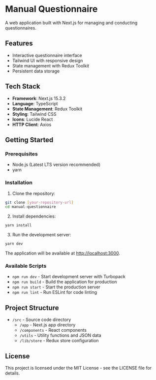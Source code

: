 # Manual Questionnaire

A web application built with Next.js for managing and conducting questionnaires.

## Features

- Interactive questionnaire interface
- Tailwind UI with responsive design
- State management with Redux Toolkit
- Persistent data storage

## Tech Stack

- **Framework**: Next.js 15.3.2
- **Language**: TypeScript
- **State Management**: Redux Toolkit
- **Styling**: Tailwind CSS
- **Icons**: Lucide React
- **HTTP Client**: Axios

## Getting Started

### Prerequisites

- Node.js (Latest LTS version recommended)
- yarn

### Installation

1. Clone the repository:

```bash
git clone [your-repository-url]
cd manual-questionnaire
```

2. Install dependencies:

```bash
yarn install
```

3. Run the development server:

```bash
yarn dev
```

The application will be available at [http://localhost:3000](http://localhost:3000).

### Available Scripts

- `npm run dev` - Start development server with Turbopack
- `npm run build` - Build the application for production
- `npm run start` - Start the production server
- `npm run lint` - Run ESLint for code linting

## Project Structure

- `/src` - Source code directory
  - `/app` - Next.js app directory
  - `/components` - React components
  - `/utils` - Utility functions and JSON data
  - `/lib/store` - Redux store configuration

## License

This project is licensed under the MIT License - see the LICENSE file for details.

```

```
